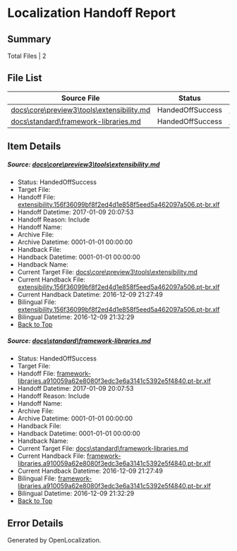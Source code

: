 # <a name='report-top'></a> Localization Handoff Report

## Summary
 Total Files | 2

## File List
 Source File | Status | Details 
 ----------- | ------ | ------- 
 [docs\core\preview3\tools\extensibility.md](https://github.com/dotnet/docs/blob/1474b2869510d650b7ee69c88ec6b5a9d04a9b75/docs/core/preview3/tools/extensibility.md) | HandedOffSuccess | [Details](#c13349c34af944d5a55d57161246f865274cc88875)
 [docs\standard\framework-libraries.md](https://github.com/dotnet/docs/blob/9df468c7225dbf1e3317ea34bd8b2285361a69f4/docs/standard/framework-libraries.md) | HandedOffSuccess | [Details](#f14e6552b2f59694f5cf877ee8ab76ffa026f18f3384)

## Item Details
##### <a name='c13349c34af944d5a55d57161246f865274cc88875'></a> Source: [docs\core\preview3\tools\extensibility.md](https://github.com/dotnet/docs/blob/1474b2869510d650b7ee69c88ec6b5a9d04a9b75/docs/core/preview3/tools/extensibility.md)
* Status: HandedOffSuccess
* Target File: 
* Handoff File: [extensibility.156f36099bf8f2ed4d1e858f5eed5a462097a506.pt-br.xlf](https://github.com/dotnet/docs.handoff/blob/bee518ea36b65c1c117c4a89610b1afddc7e3d71/ol-handoff/dotnet/docs.pt-br/master/ht-p1/extensibility.156f36099bf8f2ed4d1e858f5eed5a462097a506.pt-br.xlf)
* Handoff Datetime: 2017-01-09 20:07:53
* Handoff Reason: Include
* Handoff Name: 
* Archive File: 
* Archive Datetime: 0001-01-01 00:00:00
* Handback File: 
* Handback Datetime: 0001-01-01 00:00:00
* Handback Name: 
* Current Target File: [docs\core\preview3\tools\extensibility.md](https://github.com/dotnet/docs.pt-br/blob/7bfc0b12a4014bbe12a9fb251ffe7c8ed958a6cc/docs/core/preview3/tools/extensibility.md)
* Current Handback File: [extensibility.156f36099bf8f2ed4d1e858f5eed5a462097a506.pt-br.xlf](https://github.com/dotnet/docs.handback/blob/1a4d799b9c73dbc652886f89514739459dc5a9d4/ol-handback/dotnet/docs.pt-br/master/ht-p1/extensibility.156f36099bf8f2ed4d1e858f5eed5a462097a506.pt-br.xlf)
* Current Handback Datetime: 2016-12-09 21:27:49
* Bilingual File: [extensibility.156f36099bf8f2ed4d1e858f5eed5a462097a506.pt-br.xlf](https://github.com/dotnet/docs.handback/blob/1a4d799b9c73dbc652886f89514739459dc5a9d4/ol-handback/dotnet/docs.pt-br/master/ht-p1/extensibility.156f36099bf8f2ed4d1e858f5eed5a462097a506.pt-br.xlf)
* Bilingual Datetime: 2016-12-09 21:32:29
* [Back to Top](#report-top)

##### <a name='f14e6552b2f59694f5cf877ee8ab76ffa026f18f3384'></a> Source: [docs\standard\framework-libraries.md](https://github.com/dotnet/docs/blob/9df468c7225dbf1e3317ea34bd8b2285361a69f4/docs/standard/framework-libraries.md)
* Status: HandedOffSuccess
* Target File: 
* Handoff File: [framework-libraries.a910059a62e8080f3edc3e6a3141c5392e5f4840.pt-br.xlf](https://github.com/dotnet/docs.handoff/blob/bee518ea36b65c1c117c4a89610b1afddc7e3d71/ol-handoff/dotnet/docs.pt-br/master/ht-p2/framework-libraries.a910059a62e8080f3edc3e6a3141c5392e5f4840.pt-br.xlf)
* Handoff Datetime: 2017-01-09 20:07:53
* Handoff Reason: Include
* Handoff Name: 
* Archive File: 
* Archive Datetime: 0001-01-01 00:00:00
* Handback File: 
* Handback Datetime: 0001-01-01 00:00:00
* Handback Name: 
* Current Target File: [docs\standard\framework-libraries.md](https://github.com/dotnet/docs.pt-br/blob/7bfc0b12a4014bbe12a9fb251ffe7c8ed958a6cc/docs/standard/framework-libraries.md)
* Current Handback File: [framework-libraries.a910059a62e8080f3edc3e6a3141c5392e5f4840.pt-br.xlf](https://github.com/dotnet/docs.handback/blob/1a4d799b9c73dbc652886f89514739459dc5a9d4/ol-handback/dotnet/docs.pt-br/master/ht-p2/framework-libraries.a910059a62e8080f3edc3e6a3141c5392e5f4840.pt-br.xlf)
* Current Handback Datetime: 2016-12-09 21:27:49
* Bilingual File: [framework-libraries.a910059a62e8080f3edc3e6a3141c5392e5f4840.pt-br.xlf](https://github.com/dotnet/docs.handback/blob/1a4d799b9c73dbc652886f89514739459dc5a9d4/ol-handback/dotnet/docs.pt-br/master/ht-p2/framework-libraries.a910059a62e8080f3edc3e6a3141c5392e5f4840.pt-br.xlf)
* Bilingual Datetime: 2016-12-09 21:32:29
* [Back to Top](#report-top)


## Error Details

Generated by OpenLocalization.
